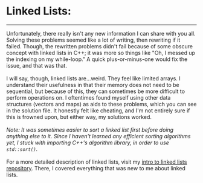 # Linked Lists:

---

Unfortunately, there really isn't any new information I can share with you all. Solving these problems seemed like a lot of writing, then rewriting if it failed. Though, the rewritten problems didn't fail because of some obscure concept with linked lists in C++; it was more so things like "Oh, I messed up the indexing on my while-loop." A quick plus-or-minus-one would fix the issue, and that was that.
<br><br>
I will say, though, linked lists are...weird. They feel like limited arrays. I understand their usefulness in that their memory does not need to be sequential, but because of this, they can sometimes be more difficult to perform operations on. I oftentimes found myself using other data structures (vectors and maps) as aids to these problems, which you can see in the solution file. It honestly felt like cheating, and I'm not entirely sure if this is frowned upon, but either way, my solutions worked.
<br><br>
*Note: It was sometimes easier to sort a linked list first before doing anything else to it. Since I haven't learned any efficient sorting algorithms yet, I stuck with importing C++'s algorithm library, in order to use `std::sort()`.*
<br><br>
For a more detailed description of linked lists, visit my [intro to linked lists repository](https://github.com/plclauss/__INTROHashTables). There, I covered everything that was new to me about linked lists.